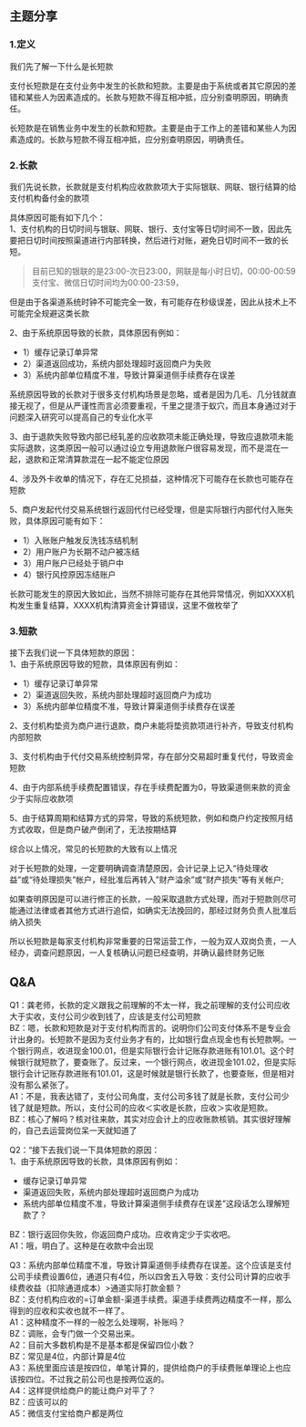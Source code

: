 ## 主题分享
### 1.定义
我们先了解一下什么是长短款</BR>

支付长短款是在支付业务中发生的长款和短款。主要是由于系统或者其它原因的差错和某些人为因素造成的。长款与短款不得互相冲抵，应分别查明原因，明确责任。

长短款是在销售业务中发生的长款和短款。主要是由于工作上的差错和某些人为因素造成的。长款与短款不得互相冲抵，应分别查明原因，明确责任。

### 2.长款
我们先说长款，长款就是支付机构应收款款项大于实际银联、网联、银行结算的给支付机构备付金的款项

具体原因可能有如下几个：</BR>
1、支付机构的日切时间与银联、网联、银行、支付宝等日切时间不一致，因此先要把日切时间按照渠道进行内部转换，然后进行对账，避免日切时间不一致的长短。

>目前已知的银联的是23:00-次日23:00，网联是每小时日切，00:00-00:59</BR>
支付宝、微信日切时间均为00:00-23:59，

但是由于各渠道系统时钟不可能完全一致，有可能存在秒级误差，因此从技术上不可能完全规避这类长款

2、由于系统原因导致的长款，具体原因有例如：
- 1）缓存记录订单异常
- 2）渠道返回成功，系统内部处理超时返回商户为失败
- 3）系统内部单位精度不准，导致计算渠道侧手续费存在误差

系统原因导致的长款对于很多支付机构场景是忽略，或者是因为几毛、几分钱就直接无视了，但是从严谨性而言必须要重视，千里之提溃于蚁穴，而且本身通过对于问题深入研究可以提高自己的专业化水平

3、由于退款失败导致内部已经轧差的应收款项未能正确处理，导致应退款项未能实际退款，这类原因一般可以通过设立专用退款账户很容易发现，而不是混在一起，退款和正常清算款混在一起不能定位原因

4、涉及外卡收单的情况下，存在汇兑损益，这种情况下可能存在长款也可能存在短款

5、商户发起代付交易系统银行返回代付已经受理，但是实际银行内部代付入账失败，具体原因可能有如下：
- 1）入账账户触发反洗钱冻结机制
- 2）用户账户为长期不动户被冻结
- 3）用户账户已经处于销户中
- 4）银行风控原因冻结账户

长款可能发生的原因大致如此，当然不排除可能存在其他异常情况，例如XXXX机构发生重复结算，XXXX机构清算资金计算错误，这里不做枚举了

### 3.短款
接下去我们说一下具体短款的原因：</BR>
1、由于系统原因导致的短款，具体原因有例如：
- 1）缓存记录订单异常
- 2）渠道返回失败，系统内部处理超时返回商户为成功
- 3）系统内部单位精度不准，导致计算渠道侧手续费存在误差

2、支付机构垫资为商户进行退款，商户未能将垫资款项进行补齐，导致支付机构内部短款

3、支付机构由于代付交易系统控制异常，存在部分交易超时重复代付，导致资金短款

4、由于内部系统手续费配置错误，存在手续费配置为0，导致渠道侧来款的资金少于实际应收款项

5、由于结算周期和结算方式的异常，导致的系统短款，例如和商户约定按照月结方式收取，但是商户破产倒闭了，无法按期结算

综合以上情况，常见的长短款的大致有以上情况

对于长短款的处理，一定要明确调查清楚原因，会计记录上记入“待处理收益”或“待处理损失”帐户，经批准后再转入”财产溢余”或“财产损失”等有关帐户;

如果查明原因是可以进行修正的长款，一般采取退款方式处理，而对于短款则尽可能通过法律或者其他方式进行追偿，如确实无法挽回的，那经过财务负责人批准后纳入损失

所以长短款是每家支付机构非常重要的日常运营工作，一般为双人双岗负责，一人经办，调查问题原因，一人复核确认问题已经查明，并确认最终财务记账

## Q&A
Q1：龚老师，长款的定义跟我之前理解的不太一样，我之前理解的支付公司应收大于实收，支付公司少收到钱了，应该是支付公司短款</BR>
BZ：嗯，长款和短款是对于支付机构而言的。说明你们公司支付体系不是专业会计出身的。长短款不是因为支付业务才有的，比如银行盘点现金也有长短款啊。一个银行网点，收进现金100.01，但是实际银行会计记账存款进账有101.01。这个时候银行就短款了，要查账了。反过来，一个银行网点，收进现金101.02，但是实际银行会计记账存款进账有101.01，这是时候就是银行长款了，也要查账，但是相对没有那么紧张了。</BR>
A1：不是，我表达错了，支付公司角度，支付公司多钱了就是长款，支付公司少钱了就是短款。所以，支付公司的应收＜实收是长款，应收＞实收是短款。</BR>
BZ：核心了解吗？核对往来款，其实对应会计上的应收账款核销。其实很好理解的，自己去运营岗位呆一天就知道了

Q2：“接下去我们说一下具体短款的原因：</BR>
1、由于系统原因导致的长款，具体原因有例如：
- 缓存记录订单异常
- 渠道返回失败，系统内部处理超时返回商户为成功
- 系统内部单位精度不准，导致计算渠道侧手续费存在误差”这段话怎么理解短款了？</BR>

BZ：银行返回你失败，你返回商户成功。应收肯定少于实收吧。</BR>
A1：哦，明白了。这种是在收款中会出现</BR>

Q3：系统内部单位精度不准，导致计算渠道侧手续费存在误差。这个应该是支付公司手续费设置6位，通道只有4位，所以四舍五入导致：支付公司计算的应收手续费收益（扣除通道成本）>通道实际打款金额？</BR>
BZ：支付机构应收的=订单金额-渠道手续费。渠道手续费两边精度不一样，那么得到的应收和实收也就不一样了。</BR>
A1：这种精度不一样的一般怎么处理啊，补账吗？</BR>
BZ：调账，会专门做一个交易出来。</BR>
A2：目前大多数机构是不是基本都是保留四位小数？</BR>
BZ：常见是4位，内部计算是4位</BR>
A3：系统里面应该是按四位，单笔计算的，提供给商户的手续费账单理论上也应该按四位。不过我之前公司也是按两位返的。</BR>
A4：这样提供给商户的能让商户对平了？</BR>
BZ：应该可以的</BR>
A5：微信支付宝给商户都是两位 </BR>





